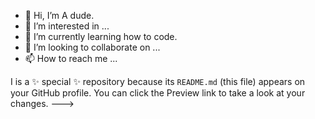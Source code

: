 - 👋 Hi, I’m A dude.
- 👀 I’m interested in ...
- 🌱 I’m currently learning how to code.
- 💞️ I’m looking to collaborate on ...
- 📫 How to reach me ...

I is a ✨ special ✨ repository because its `README.md` (this file) appears on your GitHub profile.
You can click the Preview link to take a look at your changes.
--->
